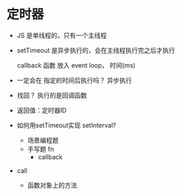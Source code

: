 # 定时器

- JS 是单线程的，只有一个主线程
- setTimeout 是异步执行的，会在主线程执行完之后才执行

  callback 函数 放入 event loop， 时间(ms)
- 一定会在 指定的时间后执行吗？ 异步执行
- 找回？
  执行的是回调函数
- 返回值：定时器ID 

- 如何用setTimeout实现 setInterval?
  - 场景编程题
  - 手写题 fn
    - callback 

- call 
  - 函数对象上的方法